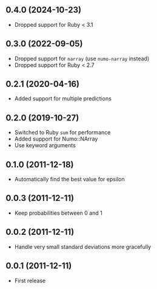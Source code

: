 ## 0.4.0 (2024-10-23)

- Dropped support for Ruby < 3.1

## 0.3.0 (2022-09-05)

- Dropped support for `narray` (use `numo-narray` instead)
- Dropped support for Ruby < 2.7

## 0.2.1 (2020-04-16)

- Added support for multiple predictions

## 0.2.0 (2019-10-27)

- Switched to Ruby `sum` for performance
- Added support for Numo::NArray
- Use keyword arguments

## 0.1.0 (2011-12-18)

- Automatically find the best value for epsilon

## 0.0.3 (2011-12-11)

- Keep probabilities between 0 and 1

## 0.0.2 (2011-12-11)

- Handle very small standard deviations more gracefully

## 0.0.1 (2011-12-11)

- First release
